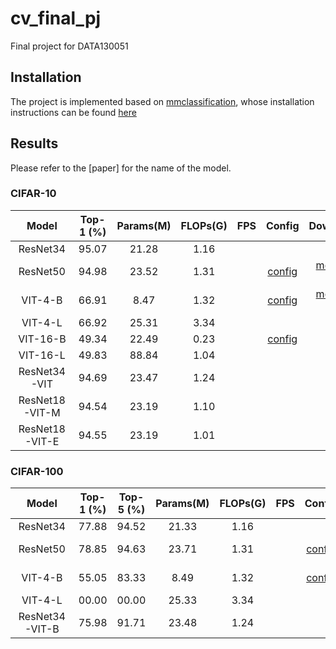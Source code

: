 # cv_final_pj
Final project for DATA130051

## Installation
The project is implemented based on [mmclassification](https://github.com/open-mmlab/mmclassification), whose installation instructions can be found [here](https://github.com/open-mmlab/mmclassification/blob/master/docs/install.md)

## Results
Please refer to the [paper] for the name of the model.

### CIFAR-10
| Model          | Top-1 (%) | Params(M) | FLOPs(G) | FPS | Config                                         | Download                                       |
| :------------: | :-------: | :-------: | :------: | :-: |:---------------------------------------------: | :-------------------------------------------:  |
| ResNet34       | 95.07     | 21.28     | 1.16     |     | 
| ResNet50       | 94.98     | 23.52     | 1.31     |     | [config](./configs/custom/resnet50_cifar10.py) | [model](https://drive.google.com/file/d/1-xlMRLCOesbj_2QXDrRBMGKZs2HOSWUs/view?usp=sharing) \| [log](./log/log_resnet50_cifar10.json) |
| VIT-4-B        | 66.91     | 8.47      | 1.32     |     | [config](./configs/custom/vit_4_B_cifar10.py)  | [model](https://drive.google.com/file/d/1CPhFHEeJ-dBsFz-ksf4dUqYM7jsoTvoY/view?usp=sharing) \| [log](./log/log_vit_4_B_cifar10.py)
| VIT-4-L        | 66.92     | 25.31     | 3.34     |     |
| VIT-16-B       | 49.34     | 22.49     | 0.23     |     | [config](./configs/custom/vit_16_B_cifar10.py)
| VIT-16-L       | 49.83     | 88.84     | 1.04     |     |
| ResNet34-VIT   | 94.69     | 23.47     | 1.24     |     |
| ResNet18-VIT-M | 94.54     | 23.19     | 1.10     |     |
| ResNet18-VIT-E | 94.55     | 23.19     | 1.01     |     |

### CIFAR-100
| Model         | Top-1 (%) | Top-5 (%) |  Params(M) | FLOPs(G) | FPS | Config                                          | Download                                       |
| :-----------: | :-------: | :-------: | :--------: | :------: | :-: |:----------------------------------------------: | :-------------------------------------------:  |
| ResNet34      | 77.88     | 94.52     | 21.33      | 1.16     |     |
| ResNet50      | 78.85     | 94.63     | 23.71      | 1.31     |     | [config](./configs/custom/resnet50_cifar100.py) | [model](https://drive.google.com/file/d/161jPxQqVM-IU9TVktkeD4pJP0ZX-XYoQ/view?usp=sharing) \| [log](./log/log_resnet50_cifar100.json) |
| VIT-4-B       | 55.05     | 83.33     | 8.49       | 1.32     |     | [config](./configs/custom/vit_4_B_cifar100.py)  | [model](https://drive.google.com/file/d/1TRxoL9hC3540_aXm2Pt_N_9skOMrrmyX/view?usp=sharing) \| [log](./log/log_vit_4_B_cifar100.py)
| VIT-4-L       | 00.00     | 00.00     | 25.33      | 3.34     |     |
| ResNet34-VIT-B| 75.98     | 91.71     | 23.48      | 1.24     |     |
